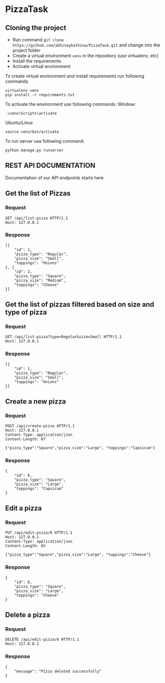 # PizzaTask

## Cloning the project  
* Run command `git clone https://github.com/abhinaybathina/PizzaTask.git` and change into the project folder
* Create a virtual environment `venv` in the repository (use virtualenv, etc)
* Install the requirements
* Activate virtual environment

To create virtual environment and install requirements run following commands
```shell script
virtualenv venv
pip install -r requirements.txt
```

To activate the environment use following commands:
Window: 
```shell script
.\venv\Scripts\activate
```
Ubuntu/Linux
```shell script
source venv/bin/activate
```

To run server use following command:
```shell script
python manage.py runserver
```

## REST API DOCUMENTATION

Documentation of our API endpoints starts here

## Get the list of Pizzas

### Request

    GET /api/list-pizza HTTP/1.1
    Host: 127.0.0.1

### Response

    [{
        "id": 1,
        "pizza_type": "Regular",
        "pizza_size": "Small",
        "toppings": "Onions"
    }, {
        "id": 2,
        "pizza_type": "Square",
        "pizza_size": "Medium",
        "toppings": "Cheese"
    }]

## Get the list of pizzas filtered based on size and type of pizza

### Request

    GET /api/list-pizza?type=Regular&size=Small HTTP/1.1
    Host: 127.0.0.1

### Response

    [{
        "id": 1,
        "pizza_type": "Regular",
        "pizza_size": "Small",
        "toppings": "Onions"
    }]

## Create a new pizza

### Request

    POST /api/create-pizza HTTP/1.1
    Host: 127.0.0.1
    Content-Type: application/json
    Content-Length: 67

    {"pizza_type":"Square","pizza_size":"Large", "toppings":"Capsicum"}

### Response

    {
        "id": 6,
        "pizza_type": "Square",
        "pizza_size": "Large",
        "toppings": "Capsicum"
    }

## Edit a pizza

### Request

    PUT /api/edit-pizza/6 HTTP/1.1
    Host: 127.0.0.1
    Content-Type: application/json
    Content-Length: 65

    {"pizza_type":"Square","pizza_size":"Large", "toppings":"Cheese"}

### Response

    {
        "id": 6,
        "pizza_type": "Square",
        "pizza_size": "Large",
        "toppings": "Cheese"
    }

## Delete a pizza

### Request

    DELETE /api/edit-pizza/6 HTTP/1.1
    Host: 127.0.0.1

### Response

    {
        "message": "Pizza deleted successfully"
    }
